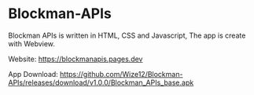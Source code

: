 # Blockman-APIs

Blockman APIs is written in HTML, CSS and Javascript, The app is create with Webview.

Website: https://blockmanapis.pages.dev

App Download: https://github.com/Wize12/Blockman-APIs/releases/download/v1.0.0/Blockman_APIs_base.apk
